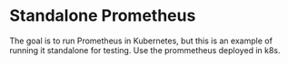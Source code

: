 # Standalone Prometheus

The goal is to run Prometheus in Kubernetes, but this is an
example of running it standalone for testing. Use the prommetheus
deployed in k8s.
